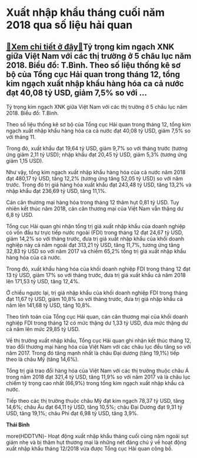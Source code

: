 Xuất nhập khẩu tháng cuối năm 2018 qua số liệu hải quan
=======================================================

[:gift:Xem chi tiết ở đây:gift:](https://hddtvn.com/xuat-nhap-khau-thang-cuoi-nam-2018-qua-so-lieu-hai-quan/)Tỷ trọng kim ngạch XNK giữa Việt Nam với các thị trường ở 5 châu lục năm 2018. Biểu đồ: T.Bình. Theo số liệu thống kê sơ bộ của Tổng cục Hải quan trong tháng 12, tổng kim ngạch xuất nhập khẩu hàng hóa ca cả nước đạt 40,08 tỷ USD, giảm 7,5% so với …
--------------------------------------------------------------------------------------------------------------------------------------------------------------------------------------------------------------------------------------------------------







 






 Tỷ trọng kim ngạch XNK giữa Việt Nam với các thị trường ở 5 châu lục năm 2018. Biểu đồ: T.Bình. 


Theo số liệu thống kê sơ bộ của Tổng cục Hải quan trong tháng 12, tổng kim ngạch xuất nhập khẩu hàng hóa ca cả nước đạt 40,08 tỷ USD, giảm 7,5% so với tháng 11.


Trong đó, xuất khẩu đạt 19,64 tỷ USD, giảm 9,7% so với tháng trước (tương ứng giảm 2,11 tỷ USD); nhập khẩu đạt 20,45 tỷ USD, giảm 5,3% (tương ứng giảm 1,15 USD).


Như vậy, tổng kim ngạch xuất nhập khẩu hàng hóa của cả nước năm 2018 đạt 480,17 tỷ USD, tăng 12,2% (tương ứng tăng 52,05 tỷ USD) so với năm trước. Trong đó trị giá hàng hóa xuất khẩu đạt 243,48 tỷ USD, tăng 13,2% và nhập khẩu đạt 236,69 tỷ USD, tăng 11,1%.


Cán cân thương mại hàng hóa trong tháng 12 thâm hụt 0,81 tỷ USD. Tuy nhiên kết thúc năm 2018, cán cân thương mại của Việt Nam vẫn thặng dư 6,8 tỷ USD.


Tổng cục Hải quan ghi nhận tổng trị giá xuất nhập khẩu của doanh nghiệp có vốn đầu tư trực tiếp nước ngoài (FDI) trong tháng 12 đạt 24,67 tỷ USD, giảm 14,2% so với tháng trước, đưa trị giá xuất nhập khẩu của khối doanh nghiệp này cả năm ngoái đạt 313,21 tỷ USD, tăng 11,7%, tương ứng tăng 32,83 tỷ USD so với năm 2017 và chiếm 65,2% tổng trị giá xuất nhập khẩu hàng hóa của cả nước.


Trong đó, xuất khẩu hàng hóa của khối doanh nghiệp FDI trong tháng 12 đạt 13 tỷ USD, giảm 17% so với tháng trước, đưa trị giá xuất khẩu cả năm 2018 lên 171,53 tỷ USD, tăng 12,4%.


Ở chiều ngược lại, trị giá nhập khẩu của khối doanh nghiệp FDI trong tháng đạt 11,67 tỷ USD, giảm 10,8% so với tháng trước, đưa trị giá nhập khẩu cả năm lên 141,68 tỷ USD, tăng 10,8%.


Theo tính toán của Tổng cục Hải quan, cán cân thương mại của khối doanh nghiệp FDI trong tháng 12 có mức thặng dư 1,33 tỷ USD, đưa mức thặng dư cả năm lên mức 29,85 tỷ USD.


Về thị trường xuất nhập khẩu, Tổng cục Hải quan ghi nhận kết thúc tháng 12, trao đổi thương mại hàng hóa của Việt Nam với các châu lục đều tăng so với năm 2017. Trong đó tăng mạnh nhất là châu Đại dương (tăng 19,1%) tiếp theo là châu Mỹ (tăng 14,6%).


Tổng trị giá trao đổi hàng hóa của Việt Nam với các thị trường thuộc châu Á trong năm 2018 đạt 321,4 tỷ USD, tăng 11,9% so với năm 2017 và là châu lục chiếm tỷ trọng cao nhất (66,9%) trong tổng kim ngạch xuất nhập khẩu cả nước.


Tiếp theo các thị trường thuộc châu Mỹ đạt kim ngạch 78,37 tỷ USD, tăng 14,6%; châu Âu đạt 64,11 tỷ USD, tăng 10,5%; châu Đại Dương đạt 9,31 tỷ USD, tăng 19,1%; châu Phi đạt 6,98 tỷ USD, tăng 3,9%.






**Thái Bình**



more(HDDTVN)- Hoạt động xuất nhập khẩu tháng cuối cùng năm ngoái sụt giảm nhẹ và bị thâm hụt thương mại là những nét đáng chú ý về hoạt động xuất nhập khẩu tháng 12/2018 vừa được Tổng cục Hải quan công bố.

